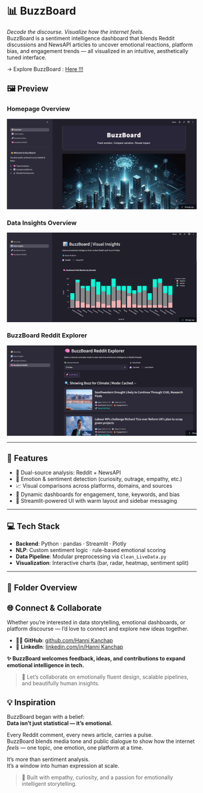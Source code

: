 # 📊 BuzzBoard

 *Decode the discourse. Visualize how the internet feels.*  
BuzzBoard is a sentiment intelligence dashboard that blends Reddit discussions and NewsAPI articles to uncover emotional reactions, platform bias, and engagement trends — all visualized in an intuitive, aesthetically tuned interface.

-> Explore BuzzBoard : [Here !!!](https://buzz-board.streamlit.app/)
## 🖼️ Preview

### Homepage Overview
![BuzzBoard Homepage](assets/homepage.png) 

### Data Insights Overview
 ![Unified Insights Dashboard](assets/data_insights.png) 

 ### BuzzBoard Reddit Explorer

 ![BuzzBoard Reddit Explorer](assets/reddit_explorer.png)

---

## 🚀 Features

- 📡 Dual-source analysis: Reddit + NewsAPI  
- 🧠 Emotion & sentiment detection (curiosity, outrage, empathy, etc.)  
- 📈 Visual comparisons across platforms, domains, and sources  
- 🔄 Dynamic dashboards for engagement, tone, keywords, and bias  
- 🎨 Streamlit-powered UI with warm layout and sidebar messaging

---

## 💻 Tech Stack

- **Backend**: Python · pandas · Streamlit · Plotly  
- **NLP**: Custom sentiment logic · rule-based emotional scoring  
- **Data Pipeline**: Modular preprocessing via `Clean_LiveData.py`  
- **Visualization**: Interactive charts (bar, radar, heatmap, sentiment split)

---

## 📁 Folder Overview


## 🌐 Connect & Collaborate

Whether you’re interested in data storytelling, emotional dashboards, or platform discourse — I’d love to connect and explore new ideas together.

- 🧑‍💻 **GitHub**: [github.com/Hanni Kanchap](https://github.com/HanniKanchap)  
- 💼 **LinkedIn**: [linkedin.com/in/Hanni Kanchap](https://linkedin.com/in/hanni-kanchap)

  
**✨ BuzzBoard welcomes feedback, ideas, and contributions to expand emotional intelligence in tech.**

> 💬 Let’s collaborate on emotionally fluent design, scalable pipelines, and beautifully human insights.


## 💡 Inspiration

BuzzBoard began with a belief:  
**Data isn’t just statistical — it’s emotional.**

Every Reddit comment, every news article, carries a pulse.  
BuzzBoard blends media tone and public dialogue to show how the internet *feels* — one topic, one emotion, one platform at a time.

It’s more than sentiment analysis.  
It’s a window into human expression at scale.

> 🐝 Built with empathy, curiosity, and a passion for emotionally intelligent storytelling.
